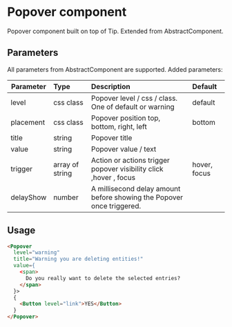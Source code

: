 # Popover component

Popover component built on top of Tip. Extended from AbstractComponent.

## Parameters

All parameters from AbstractComponent are supported. Added parameters:

| Parameter | Type | Description | Default  |
| --- | :--- | :--- | :--- |
| level | css class | Popover level / css / class. One of default or warning | default |
| placement  | css class   | Popover position top, bottom, right, left | bottom |
| title | string | Popover title |  |
| value  | string   | Popover value / text |  |
| trigger  | array of string   | Action or actions trigger popover visibility click ,hover , focus | hover, focus |
| delayShow  | number   | A millisecond delay amount before showing the Popover once triggered.  |  | |

## Usage

```html
<Popover
  level="warning"
  title="Warning you are deleting entities!"
  value={
    <span>
      Do you really want to delete the selected entries?
    </span>
  }>
  {
    <Button level="link">YES</Button>
  }
</Popover>
```
